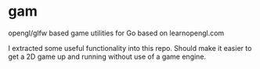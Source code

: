 # gam

opengl/glfw based game utilities for Go based on learnopengl.com

I extracted some useful functionality into this repo. Should make 
it easier to get a 2D game up and running without use of a game engine.
